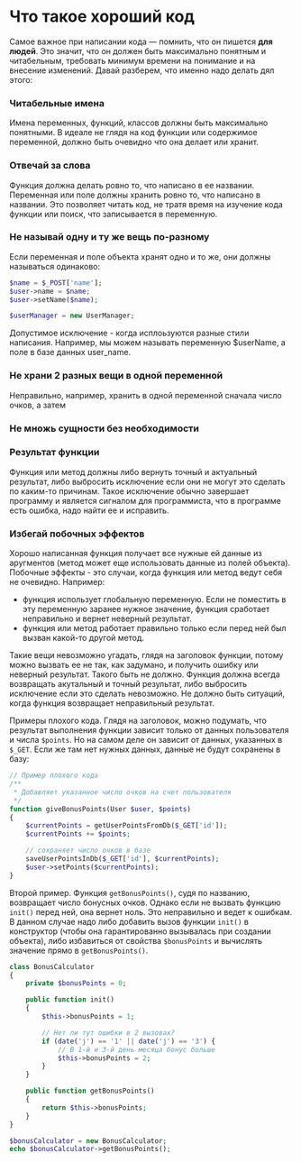 # Что такое хороший код

Самое важное при написании кода — помнить, что он пишется **для людей**. Это значит, что он должен быть максимально понятным и читабельным, требовать минимум времени на понимание и на внесение изменений. Давай разберем, что именно надо делать дял этого: 

### Читабельные имена

Имена переменных, функций, классов должны быть максимально понятными. В идеале не глядя на код функции или содержимое переменной, должно быть очевидно что она делает или хранит.

### Отвечай за слова

Функция должна делать ровно то, что написано в ее названии. Переменная или поле должны хранить ровно то, что написано в названии. Это позволяет читать код, не тратя время на изучение кода функции или поиск, что записывается в переменную.

### Не называй одну и ту же вещь по-разному

Если переменная и поле объекта хранят одно и то же, они должны называться одинаково:

```php
$name = $_POST['name'];
$user->name = $name;
$user->setName($name);

$userManager = new UserManager;
```

Допустимое исключение - когда исплоьзуются разные стили написания. Например, мы можем называть переменную $userName, а поле в базе данных user_name.

### Не храни 2 разных вещи в одной переменной

Неправильно, например, хранить в одной переменной сначала число очков, а затем 

### Не множь сущности без необходимости

### Результат функции

Функция или метод должны либо вернуть точный и актуальный результат, либо выбросить исключение если они не могут это сделать по каким-то причинам. Такое исключение обычно завершает программу и является сигналом для программиста, что в программе есть ошибка, надо найти ее и исправить.

### Избегай побочных эффектов

Хорошо написанная функция получает все нужные ей данные из аругментов (метод может еще использовать данные из полей объекта). Побочные эффекты - это случаи, когда функция или метод ведут себя не очевидно. Например: 

- функция использует глобальную переменную. Если не поместить в эту переменную заранее нужное значение, функция сработает неправильно и вернет неверный результат. 
- функция или метод работает правильно только если перед ней был вызван какой-то другой метод.

Такие вещи невозможно угадать, глядя на заголовок функции, потому можно вызвать ее не так, как задумано, и получить ошибку или неверный результат. Такого быть не должно. Функция должна всегда возвращать акутальный и точный результат, либо выбросить исключение если это сделать невозможно. Не должно быть ситуаций, когда функция возвращает неправильный результат.

Примеры плохого кода. Глядя на заголовок, можно подумать, что 
результат выполнения функции зависит только от данных пользователя и числа `$points`. 
Но на самом деле он зависит от данных, указанных в `$_GET`. Если же там нет 
нужных данных, данные не будут сохранены в базу:

```php
// Пример плохого кода
/**
 * Добавляет указанное число очков на счет пользователя
 */
function giveBonusPoints(User $user, $points)
{
    $currentPoints = getUserPointsFromDb($_GET['id']);
    $currentPoints += $points;

    // сохраняет число очков в базе
    saveUserPointsInDb($_GET['id'], $currentPoints);
    $user->setPoints($currentPoints);
}
```

Второй пример. Функция `getBonusPoints()`, судя по названию, возвращает число бонусных очков. Однако если не вызвать функцию `init()` перед ней, она вернет ноль. Это неправильно и ведет к ошибкам. В данном случае надо либо добавить вызов функции `init()` в конструктор (чтобы она гарантированно вызывалась при создании объекта), либо избавиться от свойства `$bonusPoints` и вычислять значение прямо в `getBonusPoints()`.

```php
class BonusCalculator
{
    private $bonusPoints = 0;

    public function init()
    {
        $this->bonusPoints = 1;

        // Нет ли тут ошибки в 2 вызовах?
        if (date('j') == '1' || date('j') == '3') {
            // В 1-й и 3-й день месяца бонус больше
            $this->bonusPoints = 2;
        }
    }

    public function getBonusPoints()
    {
        return $this->bonusPoints;
    }
}

$bonusCalculator = new BonusCalculator;
echo $bonusCalculator->getBonusPoints();
```




